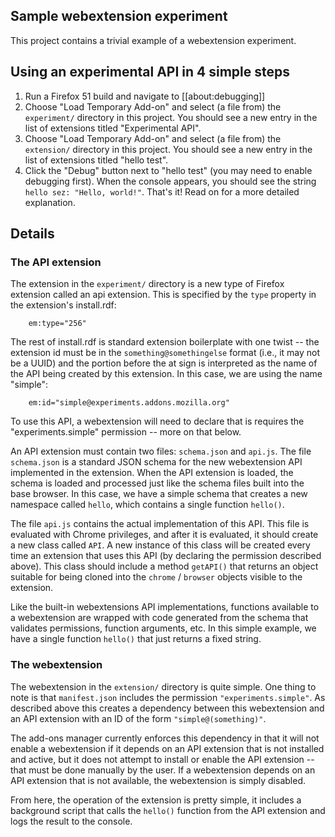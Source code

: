 ## Sample webextension experiment

This project contains a trivial example of a webextension experiment.

## Using an experimental API in 4 simple steps

1. Run a Firefox 51 build and navigate to [[about:debugging]]
2. Choose "Load Temporary Add-on" and select (a file from) the
   `experiment/` directory in this project.  You should see
   a new entry in the list of extensions titled "Experimental API".
3. Choose "Load Temporary Add-on" and select (a file from) the
   `extension/` directory in this project.  You should see a new entry
   in the list of extensions titled "hello test".
4. Click the "Debug" button next to "hello test" (you may need to
   enable debugging first).  When the console appears, you should see
   the string `hello sez: "Hello, world!"`.  That's it!  Read on for
   a more detailed explanation.

## Details

### The API extension

The extension in the `experiment/` directory is a new type of Firefox
extension called an api extension.  This is specified by the `type`
property in the extension's install.rdf:

```
    em:type="256"
```

The rest of install.rdf is standard extension boilerplate with one
twist -- the extension id must be in the `something@somethingelse`
format (i.e., it may not be a UUID) and the portion before the at sign
is interpreted as the name of the API being created by this extension.
In this case, we are using the name "simple":

```
    em:id="simple@experiments.addons.mozilla.org"
```

To use this API, a webextension will need to declare that is requires
the "experiments.simple" permission -- more on that below.

An API extension must contain two files: `schema.json` and `api.js`.
The file `schema.json` is a standard JSON schema for the new
webextension API implemented in the extension.  When the API extension
is loaded, the schema is loaded and processed just like the
schema files built into the base browser.  In this case, we have
a simple schema
that creates a new namespace called `hello`,
which contains a single function `hello()`.

The file `api.js` contains the actual implementation of this API.
This file is evaluated with Chrome privileges, and after it is evaluated,
it should create a new class called `API`.  A new instance of this
class will be created every time an extension that uses this API
(by declaring the permission described above).  This class should
include a method `getAPI()` that returns an object suitable for
being cloned into the `chrome` / `browser` objects visible to the
extension.

Like the built-in webextensions API implementations, functions
available to a webextension are wrapped with code generated from
the schema that validates permissions, function arguments, etc.
In this simple example, we have a single function `hello()` that just
returns a fixed string.

### The webextension

The webextension in the `extension/` directory is quite simple.
One thing to note is that `manifest.json` includes the permission
`"experiments.simple"`.  As described above this creates a dependency
between this webextension and an API extension with an ID of the
form `"simple@(something)"`.

The add-ons manager currently enforces this dependency in that it will
not enable a webextension if it depends on an API extension that is
not installed and active, but it does not attempt to install or enable
the API extension -- that must be done manually by the user.  If a
webextension depends on an API extension that is not available, the
webextension is simply disabled.

From here, the operation of the extension is pretty simple, it
includes a background script that calls the `hello()` function from
the API extension and logs the result to the console.

